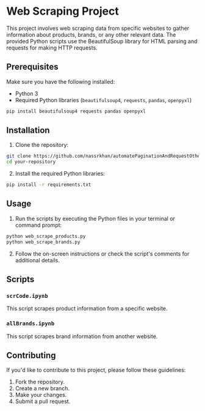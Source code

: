 # Web Scraping Project

This project involves web scraping data from specific websites to gather information about products, brands, or any other relevant data. The provided Python scripts use the BeautifulSoup library for HTML parsing and requests for making HTTP requests.

## Prerequisites

Make sure you have the following installed:

- Python 3
- Required Python libraries (`beautifulsoup4`, `requests`, `pandas`, `openpyxl`)

```bash
pip install beautifulsoup4 requests pandas openpyxl
```

## Installation

1. Clone the repository:

```bash
git clone https://github.com/nassrkhan/automatePaginationAndRequestOtherWebSite.git
cd your-repository
```

2. Install the required Python libraries:

```bash
pip install -r requirements.txt
```

## Usage

1. Run the scripts by executing the Python files in your terminal or command prompt:

```bash
python web_scrape_products.py
python web_scrape_brands.py
```

2. Follow the on-screen instructions or check the script's comments for additional details.

## Scripts

### `scrCode.ipynb`

This script scrapes product information from a specific website.

### `allBrands.ipynb`

This script scrapes brand information from another website.

## Contributing

If you'd like to contribute to this project, please follow these guidelines:

1. Fork the repository.
2. Create a new branch.
3. Make your changes.
4. Submit a pull request.
